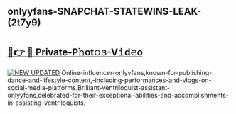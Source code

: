 ## onlyyfans-SNAPCHAT-STATEWINS-LEAK-(2t7y9)


# <h2><a href="https://mediaupload.pro?-20M">🔗👉 🔴 Private-P𝚑ot𝚘𝚜-V𝚒d𝚎o</a></h2>

[![NEW UPDATED](https://i.imgur.com/0qMVB7G.gif)](https://mediaupload.pro?-20M)
Online-influencer-onlyyfans,known-for-publishing-dance-and-lifestyle-content,-including-performances-and-vlogs-on-social-media-platforms.Brilliant-ventriloquist-assistant-onlyyfans,celebrated-for-their-exceptional-abilities-and-accomplishments-in-assisting-ventriloquists.  